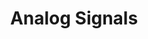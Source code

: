 ---
word: "true"

title: "Analog Signals"

categories: ['']

tags: ['analog', 'signals']

arwords: 'إشارات تناظرية'

arexps: []

enwords: ['Analog Signals']

enexps: []

arlexicons: 'ش'

enlexicons: 'A'

authors: ['Ruqayya Roshdy']

translators: ['X']

citations: 'تطبيقات أساسية في المعالجة الآلية للغة العربية'

sources: 'مركز الملك عبدالله بن عبدالعزيز الدولي لخدمة اللغة العربية'

slug: ""
---